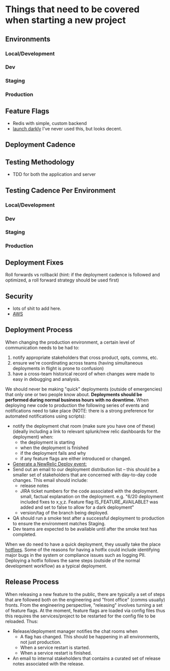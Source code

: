 # Things that need to be covered when starting a new project
## Environments
### Local/Development
### Dev
### Staging
### Production

## Feature Flags
* Redis with simple, custom backend
* [launch darkly](https://launchdarkly.com/) I've never used this, but looks decent.

## Deployment Cadence
## Testing Methodology
* TDD for both the application and server

## Testing Cadence Per Environment
### Local/Development
### Dev
### Staging
### Production
## Deployment Fixes
Roll forwards vs rollbackl (hint: if the deployment cadence is followed and optimized, a roll forward strategy should be used first)
## Security
* lots of shit to add here.
* [AWS](https://d1.awsstatic.com/whitepapers/Security/AWS_Security_Best_Practices.pdf)

## Deployment Process
When changing the production environment, a certain level of communication needs to be had to:
1. notify appropriate stakeholders that cross product, opts, comms, etc.
1. ensure we're coordinating across teams (having simultaneous deployments in flight is prone to confusion)
1. have a cross-team historical record of when changes were made to easy in debugging and analysis.

We should never be making "quick" deployments (outside of emergencies) that only one or two people know about. **Deployments should be performed during normal business hours with no downtime.** When deploying new code to production the following series of events and notifications need to take place (NOTE: there is a strong preference for automated notifications using scripts):
* notify the deployment chat room (make sure you have one of these) (ideally including a link to relevant splunk/new relic dashboards for the deployment) when:
	* the deployment is starting
	* when the deployment is finished
	* if the deployment fails and why
	* if any feature flags are either introduced or changed.
* [Generate a NewRelic Deploy event:](https://docs.newrelic.com/docs/apm/new-relic-apm/maintenance/recording-deployments)
* Send out an email to our deployment distribution list – this should be a smaller set of stakeholders that are concerned with day-to-day
code changes. This email should include:
	* release notes
	* JIRA ticket numbers for the code associated with the deployment.
small, factual explanation on the deployment. e.g. "6/20 deployment included fixes to x,y,z. Feature flag
IS_FEATURE_AVAILABLE? was added and set to false to allow for a dark deployment"
	* version/tag of the branch being deployed.
* QA should run a smoke test after a successful deployment to production to ensure the environment matches Staging.
* Dev teams are expected to be available until after the smoke test has completed.

When we do need to have a quick deployment, they usually take the place [hotfixes](https://gist.github.com/wildlyinaccurate/daec7910958330a64754). Some of the reasons for having a hotfix could include identifying major bugs in the system or compliance issues such as logging PII. Deploying a hotfix follows the same steps (outside of the normal
development workflow) as a typical deployment.

## Release Process
When releasing a new feature to the public, there are typically a set of steps that are followed both on the engineering and "front office" (comms
usually) fronts. From the engineering perspective, "releasing" involves turning a set of feature flags. At the moment, feature flags are loaded via
config files thus this requires the services/project to be restarted for the config file to be reloaded. Thus:
* Release/deployment manager notifies the chat rooms when
	* A flag has changed. This should be happening in all environments, not just production.
	* When a service restart is started.
	* When a service restart is finished.
* An email to internal stakeholders that contains a curated set of release notes associated with the release.
